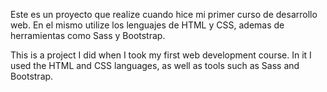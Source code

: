 Este es un proyecto que realize cuando hice mi primer curso de desarrollo web. En el mismo utilize los lenguajes de HTML y CSS, ademas de herramientas como Sass y Bootstrap.

This is a project I did when I took my first web development course. In it I used the HTML and CSS languages, as well as tools such as Sass and Bootstrap.

